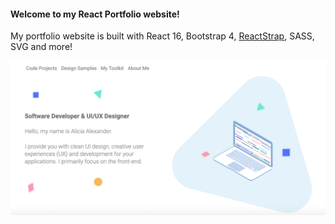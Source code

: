 

<h4>Welcome to my React Portfolio website!</h4>

<p>My portfolio website is built with React 16, Bootstrap 4, <a href="https://reactstrap.github.io/" target="_blank">ReactStrap</a>, SASS, SVG and more!</p>

<img src="src/img/readme_img.gif" alt="Portfolio banner header">
